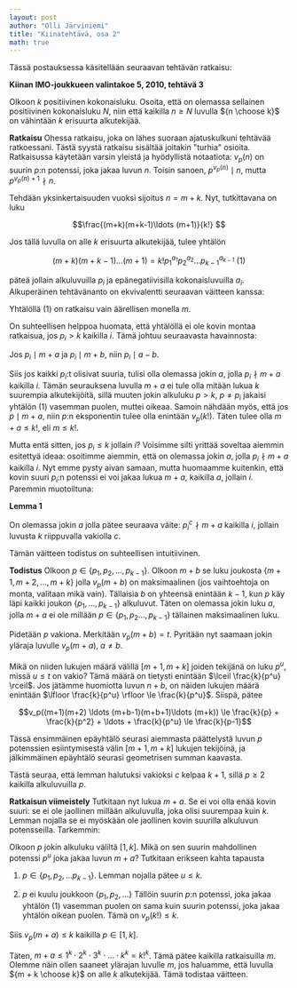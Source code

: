 ```yaml
---
layout: post
author: "Olli Järviniemi"
title: "Kiinatehtävä, osa 2"
math: true
---
```


Tässä postauksessa käsitellään seuraavan tehtävän ratkaisu:

**Kiinan IMO-joukkueen valintakoe 5, 2010, tehtävä 3**

Olkoon $k$ positiivinen kokonaisluku. Osoita, että on olemassa sellainen positiivinen kokonaisluku $N$, niin että kaikilla $n \ge N$ luvulla ${n \choose k}$ on vähintään $k$ erisuurta alkutekijää.


**Ratkaisu**
Ohessa ratkaisu, joka on lähes suoraan ajatuskulkuni tehtävää ratkoessani. Tästä syystä ratkaisu sisältää joitakin "turhia" osioita. Ratkaisussa käytetään varsin yleistä ja hyödyllistä notaatiota: $v_p(n)$ on suurin $p$:n potenssi, joka jakaa luvun $n$. Toisin sanoen, $p^{v_p(n)} \mid n$, mutta $p^{v_p(n) + 1} \nmid n$.


Tehdään yksinkertaisuuden vuoksi sijoitus $n = m + k$. Nyt, tutkittavana on luku

$$\frac{(m+k)(m+k-1)\ldots (m+1)}{k!} $$

Jos tällä luvulla on alle $k$ erisuurta alkutekijää, tulee yhtälön

$$(m+k)(m+k-1)\ldots (m+1) = k! p_1^{a_1}p_2^{a_2} \ldots p_{k-1}^{a_{k-1}}  \ (1) $$

päteä jollain alkuluvuilla $p_i$ ja epänegatiivisilla kokonaisluvuilla $a_i$. Alkuperäinen tehtävänanto on ekvivalentti seuraavan väitteen kanssa:

Yhtälöllä $(1)$ on ratkaisu vain äärellisen monella $m$.

On suhteellisen helppoa huomata, että yhtälöllä ei ole kovin montaa ratkaisua, jos $p_i > k$ kaikilla $i$. Tämä johtuu seuraavasta havainnosta:

Jos $p_i \mid m + a$ ja $p_i \mid m + b$, niin $p_i \mid a - b$.

Siis jos kaikki $p_i$:t olisivat suuria, tulisi olla olemassa jokin $a$, jolla $p_i \nmid m + a$ kaikilla $i$. Tämän seurauksena luvulla $m + a$ ei tule olla mitään lukua $k$ suurempia alkutekijöitä, sillä muuten jokin alkuluku $p > k$, $p \neq p_i$ jakaisi yhtälön $(1)$ vasemman puolen, muttei oikeaa. Samoin nähdään myös, että jos $p \mid m + a$, niin $p$:n eksponentin tulee olla enintään $v_p(k!)$. Täten tulee olla $m + a \le k!$, eli $m \le k!$.

Mutta entä sitten, jos $p_i \le k$ jollain $i$? Voisimme silti yrittää soveltaa aiemmin esitettyä ideaa: osoitimme aiemmin, että on olemassa jokin $a$, jolla $p_i \nmid m + a$ kaikilla $i$. Nyt emme pysty aivan samaan, mutta huomaamme kuitenkin, että kovin suuri $p_i$:n potenssi ei voi jakaa lukua $m + a$, kaikilla $a$, jollain $i$. Paremmin muotoiltuna:

**Lemma 1**

On olemassa jokin $a$ jolla pätee seuraava väite: $p_i^c \nmid m + a$ kaikilla $i$, jollain luvusta $k$ riippuvalla vakiolla $c$.

Tämän väitteen todistus on suhteellisen intuitiivinen.

**Todistus**
Olkoon $p \in \{p_1, p_2, \ldots , p_{k-1} \}$. Olkoon $m + b$ se luku joukosta $\{m+1, m+2, \ldots , m+k \}$ jolla $v_p(m + b)$ on maksimaalinen (jos vaihtoehtoja on monta, valitaan mikä vain). Tällaisia $b$ on yhteensä enintään $k-1$, kun $p$ käy läpi kaikki joukon $\{p_1, \ldots , p_{k-1} \}$ alkuluvut. Täten on olemassa jokin luku $a$, jolla $m + a$ ei ole millään $p \in \{p_1, p_2 \ldots , p_{k-1} \}$ tällainen maksimaalinen luku.


Pidetään $p$ vakiona. Merkitään $v_p(m + b) = t$. Pyritään nyt saamaan jokin yläraja luvulle $v_p(m + a)$, $a \neq b$.

Mikä on niiden lukujen määrä välillä $[m+1, m+k]$ joiden tekijänä on luku $p^u$, missä $u \le t$ on vakio? Tämä määrä on tietysti enintään $\lceil \frac{k}{p^u} \rceil$. Jos jätämme huomiotta luvun $n + b$, on näiden lukujen määrä enintään $\lfloor \frac{k}{p^u} \rfloor \le \frac{k}{p^u}$. Siispä, pätee

$$v_p((m+1)(m+2) \ldots (m+b-1)(m+b+1)\ldots (m+k)) \le \frac{k}{p} + \frac{k}{p^2} + \ldots + \frac{k}{p^u} \le \frac{k}{p-1}$$

Tässä ensimmäinen epäyhtälö seurasi aiemmasta päättelystä luvun $p$ potenssien esiintymisestä välin $[m+1, m+k]$ lukujen tekijöinä, ja jälkimmäinen epäyhtälö seurasi geometrisen summan kaavasta.

Tästä seuraa, että lemman halutuksi vakioksi $c$ kelpaa $k+1$, sillä $p \ge 2$ kaikilla alkuluvuilla $p$.

**Ratkaisun viimeistely**
Tutkitaan nyt lukua $m + a$. Se ei voi olla enää kovin suuri: se ei ole jaollinen millään alkuluvulla, joka olisi suurempaa kuin $k$. Lemman nojalla se ei myöskään ole jaollinen kovin suurilla alkuluvun potensseilla. Tarkemmin:

 Olkoon $p$ jokin alkuluku väliltä $[1, k]$. Mikä on sen suurin mahdollinen potenssi $p^u$ joka jakaa luvun $m + a$?
Tutkitaan erikseen kahta tapausta

1. $p \in \{p_1, p_2, \ldots p_{k-1} \}$.
Lemman nojalla pätee $u \le k$.

2. $p$ ei kuulu joukkoon $\{p_1, p_2, \ldots \}$ Tällöin suurin $p$:n potenssi, joka jakaa yhtälön $(1)$ vasemman puolen on sama kuin suurin potenssi, joka jakaa yhtälön oikean puolen. Tämä on $v_p(k!) \le k$.

Siis $v_p(m+a) \le k$ kaikilla $p \in [1, k]$.

Täten, $m + a \le 1^k \cdot 2^k \cdot 3^k \cdot \ldots \cdot k^k = k!^k$. Tämä pätee kaikilla ratkaisuilla $m$. Olemme näin ollen saaneet ylärajan luvulle $m$, jos haluamme, että luvulla ${m + k \choose k}$ on alle $k$ alkutekijää. Tämä todistaa väitteen.
